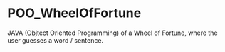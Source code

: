 # POO_WheelOfFortune
JAVA (Objtect Oriented Programming) of a Wheel of Fortune, where the user guesses a word / sentence.
